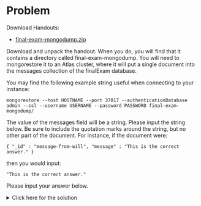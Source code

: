 # Problem
Download Handouts:
 - <a href="https://university.mongodb.com/static/MongoDB_2017_M123_March/handouts/final-exam-mongodump.565c8138f13f.zip">final-exam-mongodump.zip</a>
 
Download and unpack the handout. When you do, you will find that it contains a directory called final-exam-mongodump. You will need to mongorestore it to an Atlas cluster, where it will put a single document into the messages collection of the finalExam database.

You may find the following example string useful when connecting to your instance:

    mongorestore --host HOSTNAME --port 37017 --authenticationDatabase admin --ssl --username USERNAME --password PASSWORD final-exam-mongodump/

The value of the messages field will be a string. Please input the string below. Be sure to include the quotation marks around the string, but no other part of the document. For instance, if the document were:

    { "_id" : "message-from-will", "message" : "This is the correct answer." }

then you would input:

    "This is the correct answer."

Please input your answer below.

<details>
  <summary>Click here for the solution</summary>
  - "Keep up the good work!"
</details>